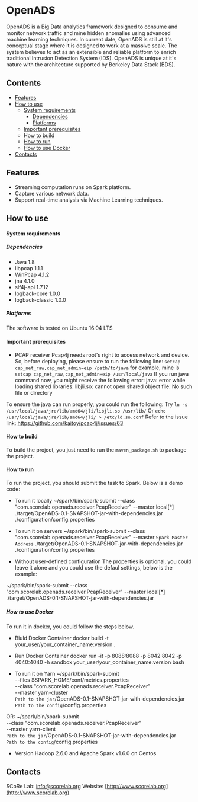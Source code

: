 OpenADS
======
OpenADS is a Big Data analytics framework designed to consume and monitor network traffic and mine hidden anomalies using advanced machine learning techniques. In current date, OpenADS is still at it's conceptual stage where it is designed to work at a massive scale. The system believes to act as an extensible and reliable platform to enrich traditional Intrusion Detection System (IDS). OpenADS is unique at it's nature with the architecture supported by Berkeley Data Stack (BDS).

Contents
--------
* [Features](#features)
* [How to use](#how-to-use)
	* [System requirements](#system-requirements)
		* [Dependencies](#dependencies)
		* [Platforms](#platforms)
	* [Important prerequisites](#prerequisites)
	* [How to build](#how-to-build)
	* [How to run](#how-to-run)
	* [How to use Docker](#how-to-use-docker)
* [Contacts](#contacts)

Features
--------
* Streaming computation runs on Spark platform.
* Capture various network data.
* Support real-time analysis via Machine Learning techniques.

How to use
----------

#### System requirements ####

##### Dependencies #####
* Java 1.8
* libpcap 1.1.1
* WinPcap 4.1.2
* jna 4.1.0
* slf4j-api 1.7.12
* logback-core 1.0.0
* logback-classic 1.0.0

##### Platforms #####
The software is tested on Ubuntu 16.04 LTS

#### Important prerequisites ####

* PCAP receiver
Pcap4j needs root's right to access network and device. So, before deploying, please ensure to run the following line:
	`setcap cap_net_raw,cap_net_admin=eip /path/to/java`
for example, mine is `setcap cap_net_raw,cap_net_admin=eip /usr/local/java`
If you run java command now, you might receive the following error:
	java: error while loading shared libraries: libjli.so: cannot open shared object file: No such file or directory

To ensure the java can run properly, you could run the following:
	Try `ln -s /usr/local/java/jre/lib/amd64/jli/libjli.so /usr/lib/` Or `echo /usr/local/java/jre/lib/amd64/jli/ > /etc/ld.so.conf`
Refer to the issue link: https://github.com/kaitoy/pcap4j/issues/63

#### How to build ####
To build the project, you just need to run the `maven_package.sh` to package the project.

#### How to run ####
To run the project, you should submit the task to Spark. Below is a demo code:

* To run it locally
~/spark/bin/spark-submit --class "com.scorelab.openads.receiver.PcapReceiver" --master local[*] ./target/OpenADS-0.1-SNAPSHOT-jar-with-dependencies.jar ./configuration/config.properties
* To run it on servers
~/spark/bin/spark-submit --class "com.scorelab.openads.receiver.PcapReceiver" --master `Spark Master Address` ./target/OpenADS-0.1-SNAPSHOT-jar-with-dependencies.jar ./configuration/config.properties

* Without user-defined configuration
The properties is optional, you could leave it alone and you could use the defaul settings, below is the example:

~/spark/bin/spark-submit --class "com.scorelab.openads.receiver.PcapReceiver" --master local[*] ./target/OpenADS-0.1-SNAPSHOT-jar-with-dependencies.jar

##### How to use Docker #####
To run it in docker, you could follow the steps below.

* Biuld Docker Container
docker build -t your_user/your_container_name:version .

* Run Docker Container
docker run -it -p 8088:8088 -p 8042:8042 -p 4040:4040 -h sandbox your_user/your_container_name:version bash

* To run it on Yarn 
~/spark/bin/spark-submit \
--files $SPARK_HOME/conf/metrics.properties \
--class "com.scorelab.openads.receiver.PcapReceiver" \
--master yarn-cluster \
`Path to the jar`/OpenADS-0.1-SNAPSHOT-jar-with-dependencies.jar \
`Path to the config`/config.properties

OR:
~/spark/bin/spark-submit \
--class "com.scorelab.openads.receiver.PcapReceiver" \
--master yarn-client \
`Path to the jar`/OpenADS-0.1-SNAPSHOT-jar-with-dependencies.jar \
`Path to the config`/config.properties

* Version
Hadoop 2.6.0 and Apache Spark v1.6.0 on Centos 

Contacts
--------
SCoRe Lab: info@scorelab.org
Website: [http://www.scorelab.org](http://www.scorelab.org)
